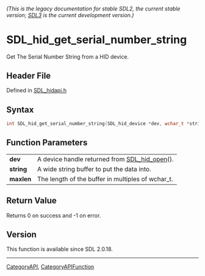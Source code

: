 ###### (This is the legacy documentation for stable SDL2, the current stable version; [SDL3](https://wiki.libsdl.org/SDL3/) is the current development version.)
# SDL_hid_get_serial_number_string

Get The Serial Number String from a HID device.

## Header File

Defined in [SDL_hidapi.h](https://github.com/libsdl-org/SDL/blob/SDL2/include/SDL_hidapi.h)

## Syntax

```c
int SDL_hid_get_serial_number_string(SDL_hid_device *dev, wchar_t *string, size_t maxlen);

```

## Function Parameters

|                |                                                               |
| -------------- | ------------------------------------------------------------- |
| **dev**        | A device handle returned from [SDL_hid_open](SDL_hid_open)(). |
| **string**     | A wide string buffer to put the data into.                    |
| **maxlen**     | The length of the buffer in multiples of wchar_t.             |

## Return Value

Returns 0 on success and -1 on error.

## Version

This function is available since SDL 2.0.18.

----
[CategoryAPI](CategoryAPI), [CategoryAPIFunction](CategoryAPIFunction)

